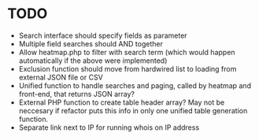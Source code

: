 # TODO

- Search interface should specify fields as parameter
- Multiple field searches should AND together
- Allow heatmap.php to filter with search term (which would happen automatically if the above were implemented)
- Exclusion function should move from hardwired list to loading from external JSON file or CSV
- Unified function to handle searches and paging, called by heatmap and front-end, that returns JSON array?
- External PHP function to create table header array? May not be neccesary if refactor puts this info in only one unified table generation function.
- Separate link next to IP for running whois on IP address
